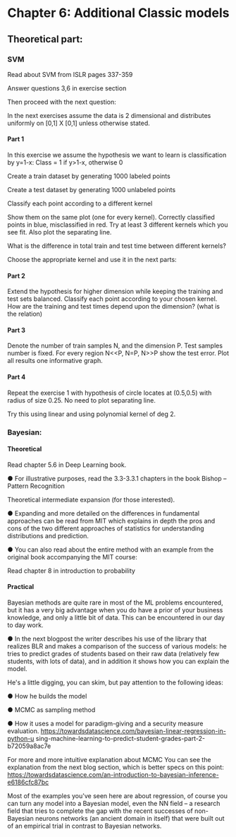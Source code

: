 # Chapter 6: Additional Classic models

## Theoretical part:

### SVM

Read about SVM from ISLR pages 337-359

Answer questions 3,6 in exercise section

Then proceed with the next question:

In the next exercises assume the data is 2 dimensional and distributes uniformly on [0,1] X [0,1]
unless otherwise stated.

#### Part 1
In this exercise we assume the hypothesis we want to learn is classification by y=1-x:
Class = 1 if y>1-x, otherwise 0

Create a train dataset by generating 1000 labeled points

Create a test dataset by generating 1000 unlabeled points

Classify each point according to a different kernel

Show them on the same plot (one for every kernel). Correctly classified points in blue, misclassified in red. Try at least 3 different kernels which you see fit. Also plot the separating line.

What is the difference in total train and test time between different kernels?

Choose the appropriate kernel and use it in the next parts:

#### Part 2

Extend the hypothesis for higher dimension while keeping the training and test sets balanced. Classify each point according to your chosen kernel. How are the training and test times depend upon the dimension? (what is the relation)

#### Part 3

Denote the number of train samples N, and the dimension P. Test samples number is fixed. For every region N<<P, N=P, N>>P show the test error. Plot all results one informative graph.

#### Part 4

Repeat the exercise 1 with hypothesis of circle locates at (0.5,0.5) with radius of size 0.25. No need to plot separating line.

Try this using linear and using polynomial kernel of deg 2.

### Bayesian: 

#### Theoretical

Read chapter 5.6 in Deep Learning book.

●	For illustrative purposes, read the 3.3-3.3.1 chapters in the book Bishop – Pattern  Recognition

Theoretical intermediate expansion (for those interested).

●	Expanding and more detailed on the differences in fundamental approaches can be read from MIT which explains in depth the pros and cons of the two different approaches of statistics for understanding distributions and prediction.

●	You can also read about the entire method with an example from the original book accompanying the MIT course:

Read chapter 8 in introduction to probability

#### Practical

Bayesian methods are quite rare in most of the ML problems encountered, but it has a very big advantage when you do have a prior of your business knowledge, and only a little bit of data. This can be encountered in our day to day work.

●	In the next blogpost the writer describes his use of the library that realizes BLR and makes a comparison of the success of various models: he tries to predict grades of students based on their raw data (relatively few students, with lots of data), and in addition it shows how you can  explain the model.

He's a little digging, you can skim, but pay attention to the following ideas:

●	How he builds the model

●	MCMC as sampling method

●	How it uses a model for paradigm-giving and a security measure evaluation.
https://towardsdatascience.com/bayesian-linear-regression-in-python-u
sing-machine-learning-to-predict-student-grades-part-2-b72059a8ac7e

For more and more intuitive explanation about MCMC  You can see the explanation from the next blog section, which is better specs on this point:
https://towardsdatascience.com/an-introduction-to-bayesian-inference-e6186cfc87bc

Most of the examples you've seen here are about regression, of course you can turn any model into a Bayesian model, even the NN field – a research field that tries to complete the gap with the recent successes of non-Bayesian neurons networks (an ancient domain in itself) that were built out of an empirical trial in contrast to Bayesian networks.
